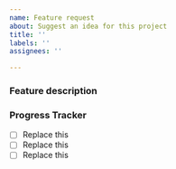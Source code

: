 ```yaml
---
name: Feature request
about: Suggest an idea for this project
title: ''
labels: ''
assignees: ''

---
```


### Feature description

### Progress Tracker
- [ ] Replace this
- [ ] Replace this
- [ ] Replace this

